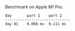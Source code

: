 Benchmark on Apple M1 Pro.

```
day       part 1    part 2
------------------------------
day 01    0.098 ms  0.111 ms
```